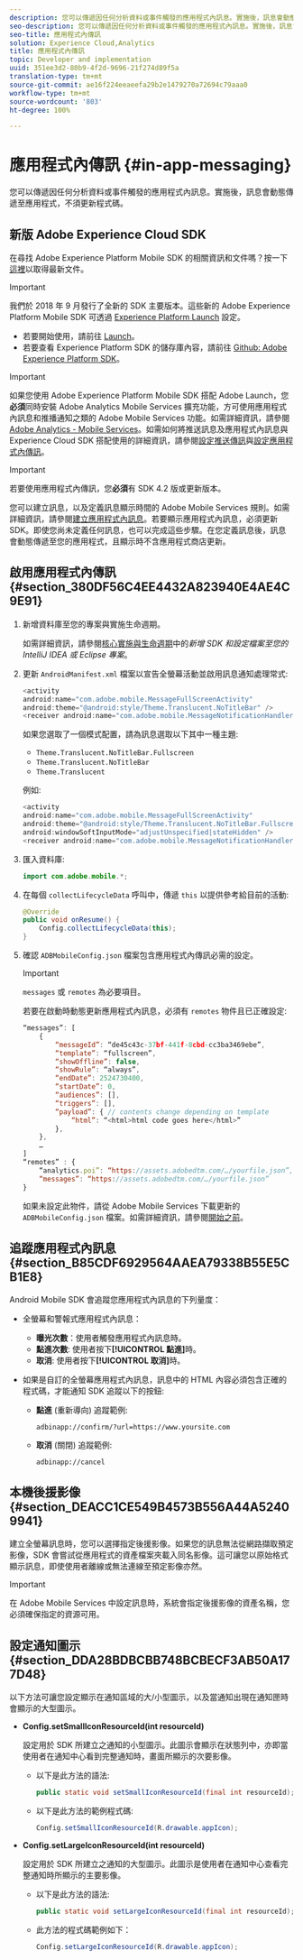 ```yaml
---
description: 您可以傳遞因任何分析資料或事件觸發的應用程式內訊息。實施後，訊息會動態傳遞至應用程式，不須更新程式碼。
seo-description: 您可以傳遞因任何分析資料或事件觸發的應用程式內訊息。實施後，訊息會動態傳遞至應用程式，不須更新程式碼。
seo-title: 應用程式內傳訊
solution: Experience Cloud,Analytics
title: 應用程式內傳訊
topic: Developer and implementation
uuid: 351ee3d2-80b9-4f2d-9696-21f274d89f5a
translation-type: tm+mt
source-git-commit: ae16f224eeaeefa29b2e1479270a72694c79aaa0
workflow-type: tm+mt
source-wordcount: '803'
ht-degree: 100%

---
```



# 應用程式內傳訊 {#in-app-messaging}

您可以傳遞因任何分析資料或事件觸發的應用程式內訊息。實施後，訊息會動態傳遞至應用程式，不須更新程式碼。

## 新版 Adobe Experience Cloud SDK

在尋找 Adobe Experience Platform Mobile SDK 的相關資訊和文件嗎？按一下[這裡](https://aep-sdks.gitbook.io/docs/)以取得最新文件。

>[!IMPORTANT]
>
>我們於 2018 年 9 月發行了全新的 SDK 主要版本。這些新的 Adobe Experience Platform Mobile SDK 可透過 [Experience Platform Launch](https://www.adobe.com/tw/experience-platform/launch.html) 設定。

* 若要開始使用，請前往 [Launch](https://launch.adobe.com/)。
* 若要查看 Experience Platform SDK 的儲存庫內容，請前往 [Github: Adobe Experience Platform SDK](https://github.com/Adobe-Marketing-Cloud/acp-sdks)。

>[!IMPORTANT]
>
> 如果您使用 Adobe Experience Platform Mobile SDK 搭配 Adobe Launch，您&#x200B;**必須**&#x200B;同時安裝 Adobe Analytics Mobile Services 擴充功能，方可使用應用程式內訊息和推播通知之類的 Adobe Mobile Services 功能。如需詳細資訊，請參閱 [Adobe Analytics - Mobile Services](https://aep-sdks.gitbook.io/docs/using-mobile-extensions/adobe-analytics-mobile-services)。如需如何將推送訊息及應用程式內訊息與 Experience Cloud SDK 搭配使用的詳細資訊，請參閱[設定推送傳訊](https://aep-sdks.gitbook.io/docs/using-mobile-extensions/adobe-analytics-mobile-services#set-up-push-messaging)與[設定應用程式內傳訊](https://aep-sdks.gitbook.io/docs/using-mobile-extensions/adobe-analytics-mobile-services#set-up-in-app-messaging)。

>[!IMPORTANT]
>
>若要使用應用程式內傳訊，您&#x200B;**必須**&#x200B;有 SDK 4.2 版或更新版本。

您可以建立訊息，以及定義訊息顯示時間的 Adobe Mobile Services 規則。如需詳細資訊，請參閱[建立應用程式內訊息](/help/using/in-app-messaging/t-in-app-message/t-in-app-message.md)。若要顯示應用程式內訊息，必須更新 SDK。即使您尚未定義任何訊息，也可以完成這些步驟。在您定義訊息後，訊息會動態傳遞至您的應用程式，且顯示時不含應用程式商店更新。

## 啟用應用程式內傳訊 {#section_380DF56C4EE4432A823940E4AE4C9E91}

1. 新增資料庫至您的專案與實施生命週期。

   如需詳細資訊，請參閱[核心實施與生命週期](/help/android/getting-started/dev-qs.md)中的&#x200B;*新增 SDK 和設定檔案至您的 IntelliJ IDEA 或 Eclipse 專案*。

1. 更新 `AndroidManifest.xml` 檔案以宣告全螢幕活動並啟用訊息通知處理常式:

   ```java
   <activity  
   android:name="com.adobe.mobile.MessageFullScreenActivity"  
   android:theme="@android:style/Theme.Translucent.NoTitleBar" /> 
   <receiver android:name="com.adobe.mobile.MessageNotificationHandler" />
   ```

   如果您選取了一個模式配置，請為訊息選取以下其中一種主題:

   * `Theme.Translucent.NoTitleBar.Fullscreen`
   * `Theme.Translucent.NoTitleBar`
   * `Theme.Translucent`

   例如:

   ```java
   <activity 
   android:name="com.adobe.mobile.MessageFullScreenActivity" 
   android:theme="@android:style/Theme.Translucent.NoTitleBar.Fullscreen" 
   android:windowSoftInputMode="adjustUnspecified|stateHidden" /> 
   <receiver android:name="com.adobe.mobile.MessageNotificationHandler" />
   ```

1. 匯入資料庫:

   ```java
   import com.adobe.mobile.*;
   ```

1. 在每個 `collectLifecycleData` 呼叫中，傳遞 `this` 以提供參考給目前的活動:

   ```java
   @Override 
   public void onResume() { 
       Config.collectLifecycleData(this); 
   }
   ```

1. 確認 `ADBMobileConfig.json` 檔案包含應用程式內傳訊必需的設定。

   >[!IMPORTANT]
   >
   >`messages` 或 `remotes` 為必要項目。

   若要在啟動時動態更新應用程式內訊息，必須有 `remotes` 物件且已正確設定:

   ```js
   “messages”: [ 
       { 
           “messageId”: “de45c43c-37bf-441f-8cbd-cc3ba3469ebe”, 
           “template”: “fullscreen”, 
           “showOffline”: false, 
           “showRule”: “always”, 
           “endDate”: 2524730400, 
           “startDate”: 0, 
           “audiences”: [], 
           “triggers”: [], 
           “payload”: { // contents change depending on template 
               “html”: “<html>html code goes here</html>” 
           }, 
       }, 
       … 
   ] 
   “remotes” : { 
       “analytics.poi”: “https://assets.adobedtm.com/…/yourfile.json”, 
       “messages”: “https://assets.adobedtm.com/…/yourfile.json” 
   }
   ```

   如果未設定此物件，請從 Adobe Mobile Services 下載更新的 `ADBMobileConfig.json` 檔案。如需詳細資訊，請參閱[開始之前](/help/android/getting-started/requirements.md)。

## 追蹤應用程式內訊息 {#section_B85CDF6929564AAEA79338B55E5CB1E8}

Android Mobile SDK 會追蹤您應用程式內訊息的下列量度：

* 全螢幕和警報式應用程式內訊息：

   * **曝光次數**：使用者觸發應用程式內訊息時。
   * **點進次數**: 使用者按下&#x200B;**[!UICONTROL 點進]**&#x200B;時。
   * **取消**: 使用者按下&#x200B;**[!UICONTROL 取消]**&#x200B;時。

* 如果是自訂的全螢幕應用程式內訊息，訊息中的 HTML 內容必須包含正確的程式碼，才能通知 SDK 追蹤以下的按鈕:

   * **點進** (重新導向) 追蹤範例:

      `adbinapp://confirm/?url=https://www.yoursite.com`
   * **取消** (關閉) 追蹤範例:

      `adbinapp://cancel`

## 本機後援影像 {#section_DEACC1CE549B4573B556A44A52409941}

建立全螢幕訊息時，您可以選擇指定後援影像。如果您的訊息無法從網路擷取預定影像，SDK 會嘗試從應用程式的資產檔案夾載入同名影像。這可讓您以原始格式顯示訊息，即使使用者離線或無法連線至預定影像亦然。

>[!IMPORTANT]
>
>在 Adobe Mobile Services 中設定訊息時，系統會指定後援影像的資產名稱，您必須確保指定的資源可用。

## 設定通知圖示 {#section_DDA28BDBCBB748BCBECF3AB50A177D48}

以下方法可讓您設定顯示在通知區域的大/小型圖示，以及當通知出現在通知匣時會顯示的大型圖示。

* **Config.setSmallIconResourceId(int resourceId)**

   設定用於 SDK 所建立之通知的小型圖示。此圖示會顯示在狀態列中，亦即當使用者在通知中心看到完整通知時，畫面所顯示的次要影像。

   * 以下是此方法的語法:

      ```java
      public static void setSmallIconResourceId(final int resourceId); 
      ```

   * 以下是此方法的範例程式碼:

      ```java
      Config.setSmallIconResourceId(R.drawable.appIcon);
      ```

* **Config.setLargeIconResourceId(int resourceId)**

   設定用於 SDK 所建立之通知的大型圖示。此圖示是使用者在通知中心查看完整通知時所顯示的主要影像。

   * 以下是此方法的語法:

      ```java
      public static void setLargeIconResourceId(final int resourceId); 
      ```

   * 此方法的程式碼範例如下：

      ```java
      Config.setLargeIconResourceId(R.drawable.appIcon); 
      ```
